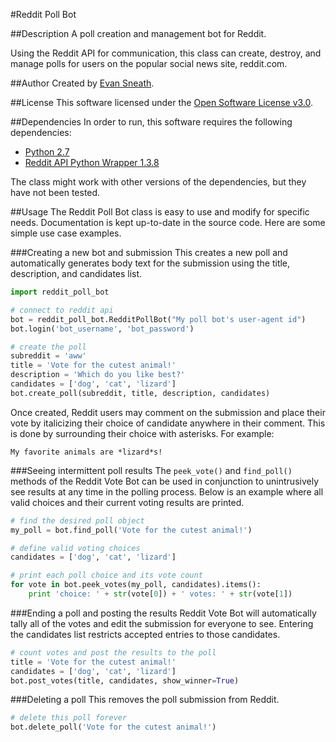 #Reddit Poll Bot

##Description
A poll creation and management bot for Reddit.

Using the Reddit API for communication, this class can create, destroy, and
manage polls for users on the popular social news site, reddit.com.

##Author
Created by [Evan Sneath](http://github.com/evansneath).

##License
This software licensed under the [Open Software License v3.0](http://www.opensource.org/licenses/OSL-3.0).

##Dependencies
In order to run, this software requires the following dependencies:

* [Python 2.7](http://python.org/)
* [Reddit API Python Wrapper 1.3.8](https://github.com/mellort/reddit_api)

The class might work with other versions of the dependencies, but they have not been tested.

##Usage
The Reddit Poll Bot class is easy to use and modify for specific needs. Documentation is kept up-to-date
in the source code. Here are some simple use case examples.

###Creating a new bot and submission
This creates a new poll and automatically generates body text for the submission using the title, description, and candidates list.
```python
import reddit_poll_bot

# connect to reddit api
bot = reddit_poll_bot.RedditPollBot("My poll bot's user-agent id")
bot.login('bot_username', 'bot_password')

# create the poll
subreddit = 'aww'
title = 'Vote for the cutest animal!'
description = 'Which do you like best?'
candidates = ['dog', 'cat', 'lizard']
bot.create_poll(subreddit, title, description, candidates)
```
Once created, Reddit users may comment on the submission and place their vote by italicizing their 
choice of candidate anywhere in their comment. This is done by surrounding their choice with 
asterisks. For example:
```
My favorite animals are *lizard*s!
```

###Seeing intermittent poll results
The ```peek_vote()``` and ```find_poll()``` methods of the Reddit Vote Bot can be used in conjunction
to unintrusively see results at any time in the polling process. Below is an example where all valid
choices and their current voting results are printed.
```python
# find the desired poll object
my_poll = bot.find_poll('Vote for the cutest animal!')

# define valid voting choices
candidates = ['dog', 'cat', 'lizard']

# print each poll choice and its vote count
for vote in bot.peek_votes(my_poll, candidates).items():
    print 'choice: ' + str(vote[0]) + ' votes: ' + str(vote[1])
```

###Ending a poll and posting the results
Reddit Vote Bot will automatically tally all of the votes and edit the submission for everyone to see. 
Entering the candidates list restricts accepted entries to those candidates.
```python
# count votes and post the results to the poll
title = 'Vote for the cutest animal!'
candidates = ['dog', 'cat', 'lizard']
bot.post_votes(title, candidates, show_winner=True)
```

###Deleting a poll
This removes the poll submission from Reddit.
```python
# delete this poll forever
bot.delete_poll('Vote for the cutest animal!')
```